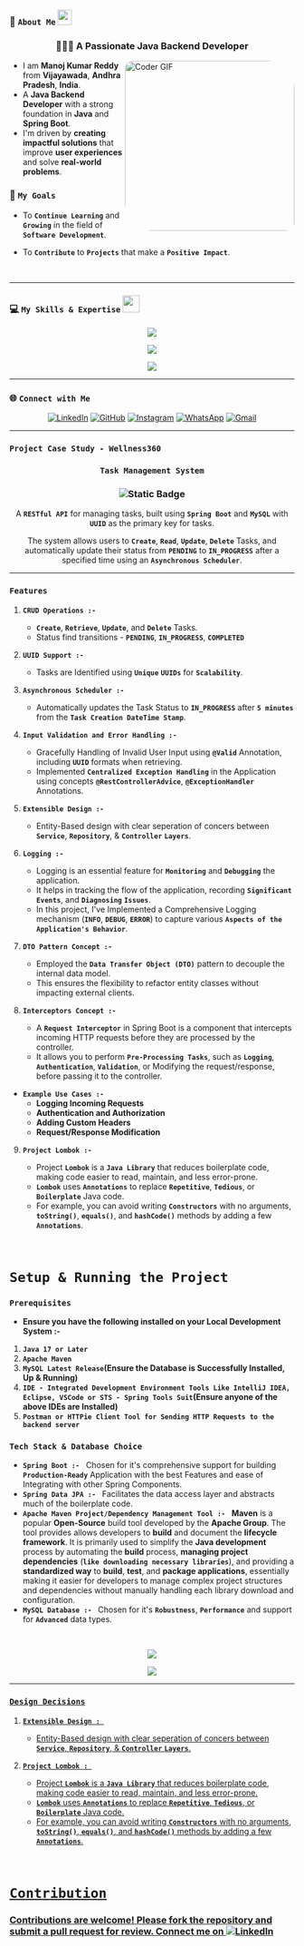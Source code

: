 ### **💫 `About Me`** <img src="https://media.giphy.com/media/pDh3IDoUswmZrqdRip/giphy.gif" height="27px" width="25px">

<h3 align="center">👨🏼‍💻 A Passionate Java Backend Developer</h3>

<img align="right" alt="Coder GIF" width="300px" style="border-radius: 15px 50px;" src="https://images.squarespace-cdn.com/content/v1/5769fc401b631bab1addb2ab/1541580611624-TE64QGKRJG8SWAIUS7NS/ke17ZwdGBToddI8pDm48kPoswlzjSVMM-SxOp7CV59BZw-zPPgdn4jUwVcJE1ZvWQUxwkmyExglNqGp0IvTJZamWLI2zvYWH8K3-s_4yszcp2ryTI0HqTOaaUohrI8PI6FXy8c9PWtBlqAVlUS5izpdcIXDZqDYvprRqZ29Pw0o/coding-freak.gif"/>

- I am **Manoj Kumar Reddy** from **Vijayawada**, **Andhra Pradesh**, **India**.
- A **Java Backend Developer** with a strong foundation in **Java** and **Spring Boot**.
- I'm driven by **creating impactful solutions** that improve **user experiences** and solve **real-world problems**.

### **🌱 `My Goals`**

- To **`Continue Learning`** and **`Growing`** in the field of **`Software Development`**.

- To **`Contribute`** to **`Projects`** that make a **`Positive Impact`**.

<br>
<hr>

### 💻 **`My Skills & Expertise`** <img src='https://user-images.githubusercontent.com/74038190/206662607-d9e7591e-bbf9-42f9-9386-29efc927bc16.gif' width="30">

<p align="center">
  <a href="https://skillicons.dev">
    <img src="https://skillicons.dev/icons?i=aws,docker,github,git,vscode,eclipse,javascript"/>
  </a>
</p>

<p align="center">
  <a href="https://skillicons.dev">
    <img src="https://skillicons.dev/icons?i=java,maven,spring,hibernate,rabbitmq,kafka,typescript"/>
  </a>
</p>

<p align="center">
  <a href="https://skillicons.dev">
    <img src="https://skillicons.dev/icons?i=postman,postgres,mysql,md,html,css,mongodb,bootstrap,angular,idea,prometheus"/>
  </a>
</p>

<hr>

### 🌐 **`Connect with Me`**

<div align="center">

[![LinkedIn](https://img.shields.io/badge/LinkedIn-%230077B5.svg?logo=linkedin&style=social&logoColor=blue)](https://linkedin.com/in/bhimavarapu-manoj-kumar-reddy) [![GitHub](https://img.shields.io/badge/GitHub-100000?style=social&logo=github&logoColor=brown)](https://github.com/BHIMAVARAPU-MANOJ-KUMAR) [![Instagram](https://img.shields.io/badge/Instagram-E4405F?style=social&logo=instagram&logoColor=darkpink)](https://www.instagram.com/manoj.kumar.reddy.bhimavarapu/) [![WhatsApp](https://img.shields.io/badge/WhatsApp-25D366?style=social&logo=whatsapp&logoColor=darkgreen)](https://web.whatsapp.com/send?phone=919010917345&text=Hello%2C%20I%20found%20you%20on%20GitHub.%0AI%27m%20impressed!)
[![Gmail](https://img.shields.io/badge/Gmail-D14836?style=social&logo=gmail&logoColor=red&link=mailto:manojbh1999@gmail.com)](mailto:manojbh1999@gmail.com)

</div>

<hr>

### **`Project Case Study - Wellness360`**

<div align="center">

### **`Task Management System`**

### **![Static Badge](https://img.shields.io/badge/Task%20Management%20System%20-%20Spring%20Boot-CAF2EF)**

A **`RESTful API`** for managing tasks, built using **`Spring Boot`** and **`MySQL`** with **`UUID`** as the primary key for tasks.

The system allows users to **`Create`**, **`Read`**, **`Update`**, **`Delete`** Tasks, and automatically update their status from **`PENDING`** to **`IN_PROGRESS`** after a specified time using an **`Asynchronous Scheduler`**.

</div>

<hr>

### **`Features`**

1. **`CRUD Operations :- `**

   - **`Create`**, **`Retrieve`**, **`Update`**, and **`Delete`** Tasks.
   - Status find transitions - **`PENDING`**, **`IN_PROGRESS`**, **`COMPLETED`**

2. **`UUID Support :- `**

   - Tasks are Identified using **`Unique`** **`UUIDs`** for **`Scalability`**.

3. **`Asynchronous Scheduler :- `**

   - Automatically updates the Task Status to **`IN_PROGRESS`** after **`5 minutes`** from the **`Task Creation DateTime Stamp`**.

4. **`Input Validation and Error Handling :- `**

   - Gracefully Handling of Invalid User Input using **`@Valid`** Annotation, including **`UUID`** formats when retrieving.
   - Implemented **`Centralized Exception Handling`** in the Application using concepts **`@RestControllerAdvice`**, **`@ExceptionHandler`** Annotations.

5. **`Extensible Design :- `**

   - Entity-Based design with clear seperation of concers between **`Service`**, **`Repository`**, & **`Controller`** **`Layers`**.

6. **`Logging :- `**

   - Logging is an essential feature for **`Monitoring`** and **`Debugging`** the application.
   - It helps in tracking the flow of the application, recording **`Significant Events`**, and **`Diagnosing`** **`Issues`**.
   - In this project, I've Implemented a Comprehensive Logging mechanism (**`INFO`**, **`DEBUG`**, **`ERROR`**) to capture various **`Aspects of the Application's Behavior`**.

7. **`DTO Pattern Concept :- `**

   - Employed the **`Data Transfer Object (DTO)`** pattern to decouple the internal data model.
   - This ensures the flexibility to refactor entity classes without impacting external clients.

8. **`Interceptors Concept :- `**

   - A **`Request Interceptor`** in Spring Boot is a component that intercepts incoming HTTP requests before they are processed by the controller.
   - It allows you to perform **`Pre-Processing Tasks`**, such as **`Logging`**, **`Authentication`**, **`Validation`**, or Modifying the request/response, before passing it to the controller.

- **`Example Use Cases :-`**
  - **Logging Incoming Requests**
  - **Authentication and Authorization**
  - **Adding Custom Headers**
  - **Request/Response Modification**

9. **`Project Lombok :- `**

   - Project **`Lombok`** is a **`Java Library`** that reduces boilerplate code, making code easier to read, maintain, and less error-prone.
   - **`Lombok`** uses **`Annotations`** to replace **`Repetitive`**, **`Tedious`**, or **`Boilerplate`** Java code.
   - For example, you can avoid writing **`Constructors`** with no arguments, **`toString()`**, **`equals()`**, and **`hashCode()`** methods by adding a few **`Annotations`**.

<br>

# **`Setup & Running the Project`**

### **`Prerequisites`**

- **Ensure you have the following installed on your Local Development System :-**

1. **`Java 17 or Later`**
2. **`Apache Maven`**
3. **`MySQL Latest Release`(Ensure the Database is Successfully Installed, Up & Running)**
4. **`IDE - Integrated Development Environment Tools Like IntelliJ IDEA, Eclipse, VSCode or STS - Spring Tools Suit`(Ensure anyone of the above IDEs are Installed)**
5. **`Postman or HTTPie Client Tool for Sending HTTP Requests to the backend server`**

### **`Tech Stack & Database Choice`**

- **`Spring Boot :- `** Chosen for it's comprehensive support for building **`Production-Ready`** Application with the best Features and ease of Integrating with other Spring Components.
- **`Spring Data JPA :- `** Facilitates the data access layer and abstracts much of the boilerplate code.
- **`Apache Maven Project/Dependency Management Tool :- `** **Maven** is a popular **Open-Source** build tool developed by the **Apache Group**. The tool provides allows developers to **build** and document the **lifecycle framework**. It is primarily used to simplify the **Java development** process by automating the **build** process, **managing project dependencies** (**`like downloading necessary libraries`**), and providing a **standardized way** to **build**, **test**, and **package applications**, essentially making it easier for developers to manage complex project structures and dependencies without manually handling each library download and configuration.
- **`MySQL Database :- `** Chosen for it's **`Robustness`**, **`Performance`** and support for **`Advanced`** data types.

<br>

<p align="center">
  <a href="https://skillicons.dev">
  <img src="https://skillicons.dev/icons?i=java,eclipse,hibernate,maven,md,mysql&theme=light"/>
  </a>
</p>

<p align="center">
<a href="https://skillicons.dev">
<img src="https://skillicons.dev/icons?i=idea,vscode,docker,aws,spring,postman">
</p>

<hr>

### **`Design Decisions`**

1. **`Extensible Design : `**

   - Entity-Based design with clear seperation of concers between **`Service`**, **`Repository`**, & **`Controller`** **`Layers`**.

2. **`Project Lombok : `**
   - Project **`Lombok`** is a **`Java Library`** that reduces boilerplate code, making code easier to read, maintain, and less error-prone.
   - **`Lombok`** uses **`Annotations`** to replace **`Repetitive`**, **`Tedious`**, or **`Boilerplate`** Java code.
   - For example, you can avoid writing **`Constructors`** with no arguments, **`toString()`**, **`equals()`**, and **`hashCode()`** methods by adding a few **`Annotations`**.

<br>

# **`Contribution`**

### Contributions are welcome! Please fork the repository and submit a pull request for review. Connect me on **[![LinkedIn](https://img.shields.io/badge/LinkedIn-0077B5?style=flat&logo=linkedin&logoColor=navy)](https://in.linkedin.com/in/bhimavarapu-manoj-kumar-reddy)**
